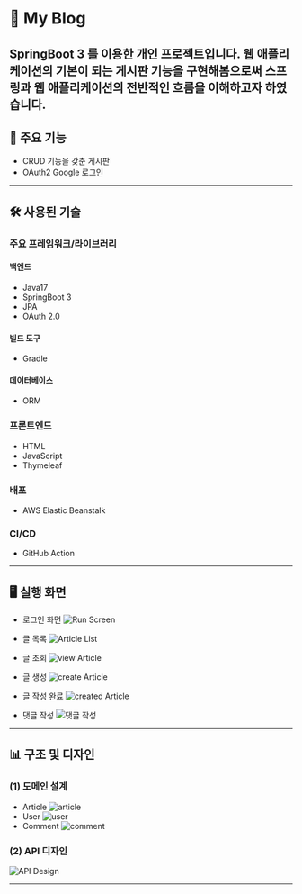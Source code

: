 # 📝 My Blog



SpringBoot 3 를 이용한 개인 프로젝트입니다.
웹 애플리케이션의 기본이 되는 게시판 기능을 구현해봄으로써 스프링과 웹 애플리케이션의 전반적인 흐름을 이해하고자 하였습니다.
---

## 🚀 주요 기능
- CRUD 기능을 갖춘 게시판
- OAuth2 Google 로그인

---

## 🛠️ 사용된 기술
### 주요 프레임워크/라이브러리
#### 백엔드
- Java17
- SpringBoot 3
- JPA
- OAuth 2.0

#### 빌드 도구
- Gradle

#### 데이터베이스
- ORM

### 프론트엔드
- HTML
- JavaScript
- Thymeleaf

### 배포
- AWS Elastic Beanstalk

### CI/CD
- GitHub Action

---

## 🖥️ 실행 화면
- 로그인 화면 
![Run Screen](https://github.com/saaut/springbootProject_myBlog/assets/109278065/bc152d02-1c49-430d-9d6d-8ed60f6646ef)

- 글 목록
![Article List](https://github.com/saaut/springbootProject_myBlog/assets/109278065/c0b277b6-860c-4502-b117-371a7ebfa270)

- 글 조회
![view Article](https://github.com/saaut/springbootProject_myBlog/assets/109278065/868e3d63-2dbc-4afc-b1cd-3e191870a88c)
- 글 생성
  ![create Article](https://github.com/saaut/springbootProject_myBlog/assets/109278065/da908f9d-9580-49d6-a8c6-63f5a8abb299)
- 글 작성 완료
  ![created Article](https://github.com/saaut/springbootProject_myBlog/assets/109278065/901504e9-8e36-40a2-a191-7517f627deca)
- 댓글 작성 
  ![댓글 작성](https://github.com/saaut/springbootProject_myBlog/assets/109278065/ddefec6c-4ab2-4910-b9dc-d8876b5cf41c)

---

## 📊 구조 및 디자인
### (1) 도메인 설계
- Article
  ![article](https://github.com/saaut/springbootProject_myBlog/assets/109278065/e84fed61-1e84-49d6-876e-92bbe11625d4)
- User
  ![user](https://github.com/saaut/springbootProject_myBlog/assets/109278065/b8825ffa-a5ca-4992-b0c8-4bc716c003bd)
- Comment
  ![comment](https://github.com/saaut/springbootProject_myBlog/assets/109278065/e2327e79-cd9d-449a-ab27-056e0403c5dd)

### (2) API 디자인
![API Design](image_path)

---